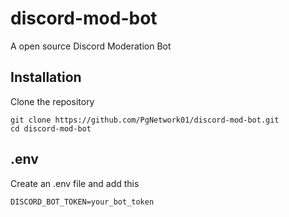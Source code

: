 # discord-mod-bot
A open source Discord Moderation Bot

## Installation
Clone the repository
```
git clone https://github.com/PgNetwork01/discord-mod-bot.git
cd discord-mod-bot
```
## .env
Create an .env file and add this 
```
DISCORD_BOT_TOKEN=your_bot_token
```
